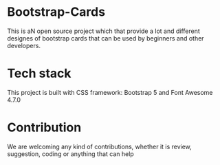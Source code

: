 # Bootstrap-Cards
This is aN open source project which that provide a lot and different designes of bootstrap cards that can be used by beginners and other developers.

# Tech stack
This project is built with CSS framework: Bootstrap 5 and Font Awesome 4.7.0

# Contribution
We are welcoming any kind of contributions, whether it is review, suggestion, coding or anything that can help
